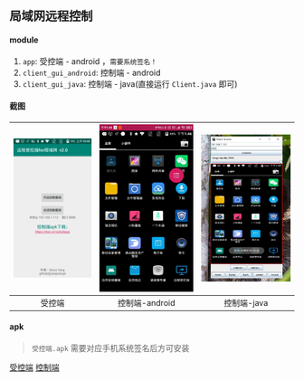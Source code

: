 ## 局域网远程控制

#### module
1. `app`: 受控端 - android ，`需要系统签名！`
2. `client_gui_android`: 控制端 - android
3. `client_gui_java`: 控制端 - java(直接运行 `Client.java` 即可)

#### 截图
| ![受控端](screenshot/受控端.png) | ![控制端-android](screenshot/android控制端.jpg) | ![控制端-java](screenshot/java控制端.jpg) |
| :--: | :--: | :--: |
| 受控端 | 控制端-android | 控制端-java |

#### apk
> `受控端.apk` 需要对应手机系统签名后方可安装

[受控端](apk/受控端.apk)
[控制端](apk/控制端-android.apk)